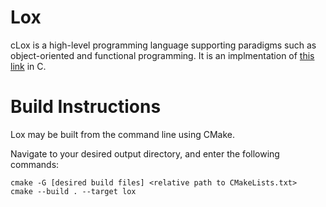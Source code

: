 # Lox

cLox is a high-level programming language supporting paradigms such as object-oriented and functional programming. It is an implmentation of [this link](http://craftinginterpreters.com/) in C.

# Build Instructions

Lox may be built from the command line using CMake.

Navigate to your desired output directory, and enter the following commands:

```
cmake -G [desired build files] <relative path to CMakeLists.txt>
cmake --build . --target lox
```
